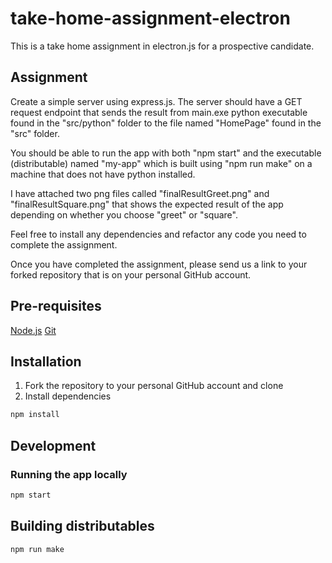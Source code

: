 # take-home-assignment-electron

This is a take home assignment in electron.js for a prospective candidate.

## Assignment

Create a simple server using express.js. The server should have a GET request endpoint that sends the result from main.exe python executable found in the "src/python" folder to the file named "HomePage" found in the "src" folder.

You should be able to run the app with both "npm start" and the executable (distributable) named "my-app" which is built using "npm run make" on a machine that does not have python installed.

I have attached two png files called "finalResultGreet.png" and "finalResultSquare.png" that shows the expected result of the app depending on whether you choose "greet" or "square".

Feel free to install any dependencies and refactor any code you need to complete the assignment.

Once you have completed the assignment, please send us a link to your forked repository that is on your personal GitHub account.

## Pre-requisites

[Node.js](https://nodejs.org/en/)
[Git](https://git-scm.com/)

## Installation

1. Fork the repository to your personal GitHub account and clone
2. Install dependencies

```bash
npm install
```

## Development

### Running the app locally

```bash
npm start
```

## Building distributables

```bash
npm run make
```
